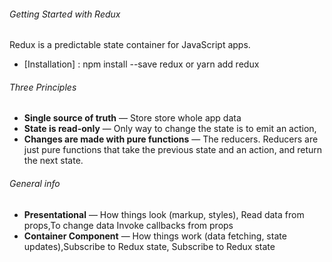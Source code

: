 ###### Getting Started with Redux

Redux is a predictable state container for JavaScript apps.

- [Installation] : npm install --save redux or yarn add redux

###### Three Principles

- **Single source of truth** — Store store whole app data
- **State is read-only** — Only way to change the state is to emit an action,
- **Changes are made with pure functions** — The reducers.
  Reducers are just pure functions that take the previous state and an action, and return the next state.

###### General info

- **Presentational** — How things look (markup, styles), Read data from props,To change data Invoke callbacks from props
- **Container Component** — How things work (data fetching, state updates),Subscribe to Redux state, Subscribe to Redux state
